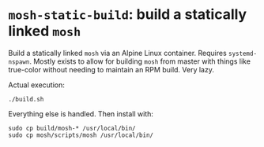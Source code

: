 # `mosh-static-build`: build a statically linked `mosh`

Build a statically linked `mosh` via an Alpine Linux container.
Requires `systemd-nspawn`. Mostly exists to allow for building `mosh`
from master with things like true-color without needing to maintain
an RPM build. Very lazy.

Actual execution:

```
./build.sh
```

Everything else is handled. Then install with:

```
sudo cp build/mosh-* /usr/local/bin/
sudo cp mosh/scripts/mosh /usr/local/bin/
```
